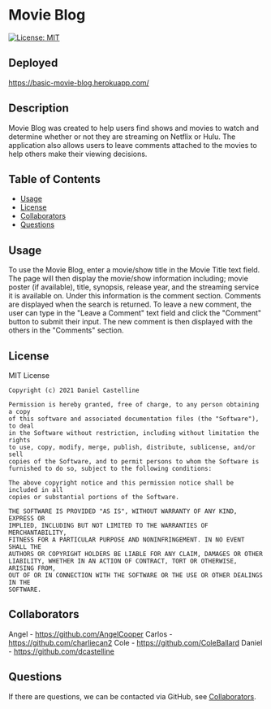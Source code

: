 # Movie Blog
  [![License: MIT](https://img.shields.io/badge/License-MIT-yellow.svg)](https://opensource.org/licenses/MIT)
  
  ## Deployed
  https://basic-movie-blog.herokuapp.com/

  ## Description
  Movie Blog was created to help users find shows and movies to watch and determine whether or not they are streaming on Netflix or Hulu.  The application also allows users to leave comments attached to the movies to help others make their viewing decisions.

  ## Table of Contents
  - [Usage](#usage)
  - [License](#license)
  - [Collaborators](#collaborators)
  - [Questions](#questions)

  ## Usage
  To use the Movie Blog, enter a movie/show title in the Movie Title text field.  The page will then display the movie/show information including; movie poster (if available), title, synopsis, release year, and the streaming service it is available on.  Under this information is the comment section.  Comments are displayed when the search is returned.  To leave a new comment, the user can type in the "Leave a Comment" text field and click the "Comment" button to submit their input.  The new comment is then displayed with the others in the "Comments" section.  

  ## License
  MIT License

    Copyright (c) 2021 Daniel Castelline
    
    Permission is hereby granted, free of charge, to any person obtaining a copy
    of this software and associated documentation files (the "Software"), to deal
    in the Software without restriction, including without limitation the rights
    to use, copy, modify, merge, publish, distribute, sublicense, and/or sell
    copies of the Software, and to permit persons to whom the Software is
    furnished to do so, subject to the following conditions:
    
    The above copyright notice and this permission notice shall be included in all
    copies or substantial portions of the Software.
    
    THE SOFTWARE IS PROVIDED "AS IS", WITHOUT WARRANTY OF ANY KIND, EXPRESS OR
    IMPLIED, INCLUDING BUT NOT LIMITED TO THE WARRANTIES OF MERCHANTABILITY,
    FITNESS FOR A PARTICULAR PURPOSE AND NONINFRINGEMENT. IN NO EVENT SHALL THE
    AUTHORS OR COPYRIGHT HOLDERS BE LIABLE FOR ANY CLAIM, DAMAGES OR OTHER
    LIABILITY, WHETHER IN AN ACTION OF CONTRACT, TORT OR OTHERWISE, ARISING FROM,
    OUT OF OR IN CONNECTION WITH THE SOFTWARE OR THE USE OR OTHER DEALINGS IN THE
    SOFTWARE.
    
  ## Collaborators
  Angel - https://github.com/AngelCooper
  Carlos - https://github.com/charliecan2
  Cole - https://github.com/ColeBallard
  Daniel - https://github.com/dcastelline

  ## Questions
  If there are questions, we can be contacted via GitHub, see [Collaborators](#collaborators).
